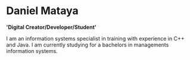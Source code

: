 # Daniel Mataya

**'Digital Creator/Developer/Student'**

I am an information systems specialist in training with experience in C++ and Java. I am currently studying for a bachelors in managements information systems.
